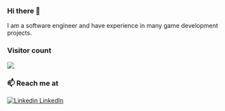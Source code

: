 ### Hi there 👋
I am a software engineer and have experience in many game development projects.

### Visitor count
<img src="https://profile-counter.glitch.me/4ustinF/count.svg" />

### 📫 Reach me at 
[![Linkedin](https://i.stack.imgur.com/gVE0j.png) LinkedIn](https://www.linkedin.com/in/william-clark-8a727867/)

<!--
**4ustinF/4ustinF** is a ✨ _special_ ✨ repository because its `README.md` (this file) appears on your GitHub profile.

Here are some ideas to get you started:

- 🔭 I’m currently working on ...
- 🌱 I’m currently learning ...
- 👯 I’m looking to collaborate on ...
- 🤔 I’m looking for help with ...
- 💬 Ask me about ...
- 📫 How to reach me: ...
- 😄 Pronouns: ...
- ⚡ Fun fact: ...
-->
